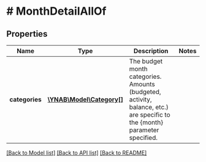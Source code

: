 # # MonthDetailAllOf

## Properties

Name | Type | Description | Notes
------------ | ------------- | ------------- | -------------
**categories** | [**\YNAB\Model\Category[]**](Category.md) | The budget month categories.  Amounts (budgeted, activity, balance, etc.) are specific to the {month} parameter specified. | 

[[Back to Model list]](../../README.md#documentation-for-models) [[Back to API list]](../../README.md#documentation-for-api-endpoints) [[Back to README]](../../README.md)


